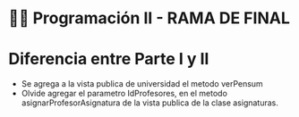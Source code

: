# 👨‍💻 Programación II - RAMA DE FINAL

# Diferencia entre Parte I y II
- Se agrega a la vista publica de universidad el metodo verPensum
- Olvide agregar el parametro IdProfesores, en el metodo asignarProfesorAsignatura de la vista publica de la clase asignaturas.
